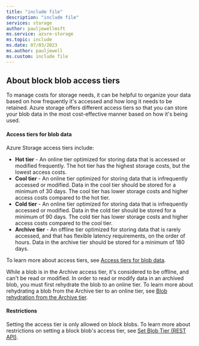 ```yaml
---
title: "include file"
description: "include file"
services: storage
author: pauljewellmsft
ms.service: azure-storage
ms.topic: include
ms.date: 07/03/2023
ms.author: pauljewell
ms.custom: include file
---
```


## About block blob access tiers

To manage costs for storage needs, it can be helpful to organize your data based on how frequently it's accessed and how long it needs to be retained. Azure storage offers different access tiers so that you can store your blob data in the most cost-effective manner based on how it's being used.

#### Access tiers for blob data

Azure Storage access tiers include:

- **Hot tier** - An online tier optimized for storing data that is accessed or modified frequently. The hot tier has the highest storage costs, but the lowest access costs.
- **Cool tier** - An online tier optimized for storing data that is infrequently accessed or modified. Data in the cool tier should be stored for a minimum of 30 days. The cool tier has lower storage costs and higher access costs compared to the hot tier.
- **Cold tier** - An online tier optimized for storing data that is infrequently accessed or modified. Data in the cold tier should be stored for a minimum of 90 days. The cold tier has lower storage costs and higher access costs compared to the cool tier.
- **Archive tier** - An offline tier optimized for storing data that is rarely accessed, and that has flexible latency requirements, on the order of hours. Data in the archive tier should be stored for a minimum of 180 days.

To learn more about access tiers, see [Access tiers for blob data](../../articles/storage/blobs/access-tiers-overview.md).

While a blob is in the Archive access tier, it's considered to be offline, and can't be read or modified. In order to read or modify data in an archived blob, you must first rehydrate the blob to an online tier. To learn more about rehydrating a blob from the Archive tier to an online tier, see [Blob rehydration from the Archive tier](../../articles/storage/blobs/archive-rehydrate-overview.md).

#### Restrictions

Setting the access tier is only allowed on block blobs. To learn more about restrictions on setting a block blob's access tier, see [Set Blob Tier (REST API)](/rest/api/storageservices/set-blob-tier#remarks).